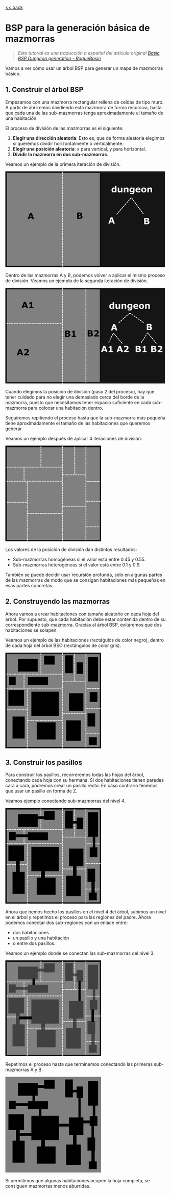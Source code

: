 
[<< back](README.md)

# BSP para la generación básica de mazmorras

> _Este tutorial es una traducción a español del artículo original [Basic BSP Dungeon generation - RogueBasin](http://roguebasin.roguelikedevelopment.org/index.php?title=Basic_BSP_Dungeon_generation)_

Vamos a ver cómo usar un árbol BSP para generar un mapa de mazmorras básico.

## 1. Construir el árbol BSP

Empezamos con una mazmorra rectangular rellena de celdas de tipo muro.
A partir de ahí iremos dividiendo esta mazmorra de forma recursiva, hasta que cada una de las sub-mazmorras tenga aproximadamente el tamaño de una habitación.

El proceso de división de las mazmorras es el siguiente:

1. **Elegir una dirección aleatoria**: Esto es, que de forma aleatoria elegimos si queremos dividir horizontalmente o verticalmente.
2. **Elegir una posición aleatoria**: x para vertical, y para horizontal.
3. **Dividir la mazmorra en dos sub-mazmorras**.

Veamos un ejemplo de la primera iteración de división.

![](image/dungeon_bsp1.png)

Dentro de las mazmorras A y B, podemos volver a aplicar el mismo proceso de división. Veamos un ejemplo de la segunda iteración de división.

![](image/dungeon_bsp2.png)

Cuando elegimos la posición de división (paso 2 del proceso), hay que tener cuidado para no elegir una demasiado cerca del borde de la mazmorra, puesto que necesitamos tener espacio suficiente en cada sub-mazmorra para colocar una habitación dentro.

Seguiremos repitiendo el proceso hasta que la sub-mazmorra más pequeña tiene aproximadamente el tamaño de las habitaciones que queremos generar.

Veamos un ejemplo después de aplicar 4 iteraciones de división:

![](image/dungeon_bsp3.png)

Los valores de la posición de división dan distintos resultados:
* Sub-mazmorras homogéneas si el valor está entre 0.45 y 0.55.
* Sub-mazmorras heterogéneas si el valor está entre 0.1 y 0.9.

También se puede decidir usar recursión profunda, sólo en algunas partes de las mazmorras de modo que se consigan habitaciones más pequeñas en esas partes concretas.

## 2. Construyendo las mazmorras

Ahora vamos a crear habitaciones con tamaño aleatorio en cada hoja del árbol. Por supuesto, que cada habitación debe estar contenida dentro de su correspondiente sub-mazmorra. Gracias al árbol BSP, evitaremos que dos habitaciones se solapen.

Veamos un ejemplo de las habitaciones (rectágulos de color negro), dentro de cada hoja del árbol BSO (rectángulos de color gris).

![](image/dungeon_bsp4.png)

## 3. Construir los pasillos

Para construir los pasillos, recorreremos todas las hojas del árbol, conectando cada hoja con su hermana. Si dos habitaciones tienen paredes cara a cara, podremos crear un pasillo recto. En caso contrario tenemos que usar un pasillo en forma de Z.

Veamos ejemplo conectando sub-mazmorras del nivel 4.

![](image/dungeon_bsp5.png)

Ahora que hemos hecho los pasillos en el nivel 4 del árbol, subimos un nivel en el árbol y repetimos el proceso para las regiones del padre. Ahora podemos conectar dos sub-regiones con un enlace entre:
* dos habitaciones
* un pasillo y una habitación
* o entre dos pasillos.

Veamos un ejemplo donde se conectan las sub-mazmorras del nivel 3.

![](image/dungeon_bsp6.png)

Repetimos el proceso hasta que terminemos conectando las primeras sub-mazmorras A y B.

![](image/dungeon_bsp7.png)

Si permitimos que algunas habitaciones ocupen la hoja completa, se consiguen mazmorras menos aburridas.
